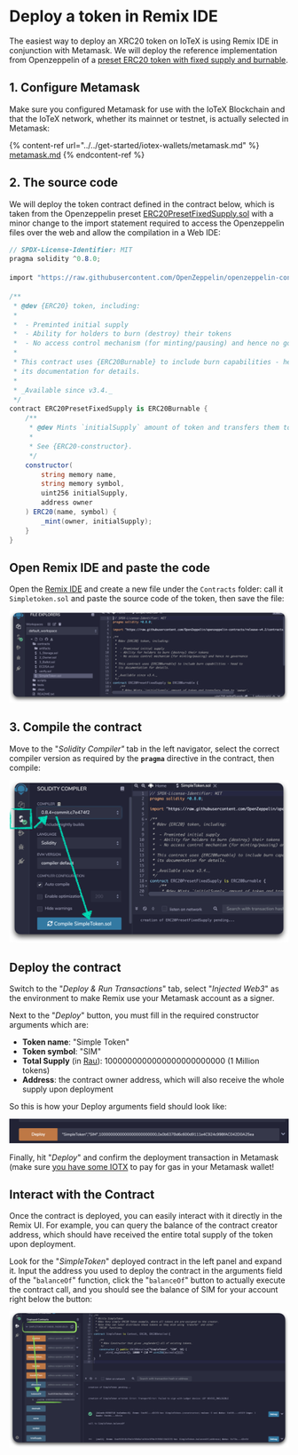 # Deploy a token in Remix IDE

The easiest way to deploy an XRC20 token on IoTeX is using Remix IDE in conjunction with Metamask. We will deploy the reference implementation from Openzeppelin of a [preset ERC20 token with fixed supply and burnable](https://github.com/OpenZeppelin/openzeppelin-contracts/blob/release-v4.2/contracts/token/ERC20/presets/ERC20PresetMinterPauser.sol).&#x20;

## 1. Configure Metamask

Make sure you configured Metamask for use with the IoTeX Blockchain and that the IoTeX network, whether its mainnet or testnet, is actually selected in Metamask:

{% content-ref url="../../get-started/iotex-wallets/metamask.md" %}
[metamask.md](../../get-started/iotex-wallets/metamask.md)
{% endcontent-ref %}

## 2. The source code

We will deploy the token contract defined in the contract below, which is taken from the Openzeppelin preset [ERC20PresetFixedSupply.sol](https://github.com/OpenZeppelin/openzeppelin-contracts/blob/release-v4.2/contracts/token/ERC20/presets/ERC20PresetFixedSupply.sol) with a minor change to the import statement required to access the Openzeppelin files over the web and allow the compilation in a Web IDE:

```csharp
// SPDX-License-Identifier: MIT
pragma solidity ^0.8.0;

import "https://raw.githubusercontent.com/OpenZeppelin/openzeppelin-contracts/release-v4.2/contracts/token/ERC20/extensions/ERC20Burnable.sol";

/**
 * @dev {ERC20} token, including:
 *
 *  - Preminted initial supply
 *  - Ability for holders to burn (destroy) their tokens
 *  - No access control mechanism (for minting/pausing) and hence no governance
 *
 * This contract uses {ERC20Burnable} to include burn capabilities - head to
 * its documentation for details.
 *
 * _Available since v3.4._
 */
contract ERC20PresetFixedSupply is ERC20Burnable {
    /**
     * @dev Mints `initialSupply` amount of token and transfers them to `owner`.
     *
     * See {ERC20-constructor}.
     */
    constructor(
        string memory name,
        string memory symbol,
        uint256 initialSupply,
        address owner
    ) ERC20(name, symbol) {
        _mint(owner, initialSupply);
    }
}
```

## Open Remix IDE and paste the code

Open the [Remix IDE](https://remix.ethereum.org/) and create a new file under the `Contracts` folder: call it `Simpletoken.sol` and paste the source code of the token, then save the file:

![](<../../.gitbook/assets/image (73).png>)

## 3. Compile the contract

Move to the "_Solidity Compiler"_ tab in the left navigator, select the correct compiler version as required by the **`pragma`** directive in the contract, then compile:

![](<../../.gitbook/assets/image (74).png>)

## Deploy the contract

Switch to the "_Deploy & Run Transactions_" tab, select "_Injected Web3_" as the environment to make Remix use your Metamask account as a signer.

&#x20;Next to the "_Deploy_" button, you must fill in the required constructor arguments which are:

* **Token name**: "Simple Token"
* **Token symbol**: "SIM"
* **Total Supply** (in [Rau](../../basic-concepts/iotx-token.md#iotx-fractions)): 1000000000000000000000000 (1 Million tokens)
* **Address**: the contract owner address, which will also receive the whole supply upon deployment

So this is how your Deploy arguments field should look like:

![](<../../.gitbook/assets/image (75).png>)

Finally, hit "_Deploy_" and confirm the deployment transaction in Metamask (make sure [you have some IOTX](../../get-started/iotx-faucets/) to pay for gas in your Metamask wallet!&#x20;

## Interact with the Contract

Once the contract is deployed, you can easily interact with it directly in the Remix UI. For example, you can query the balance of the contract creator address, which should have received the entire total supply of the token upon deployment.

Look for the "_SimpleToken_" deployed contract in the left panel and expand it. Input the address you used to deploy the contract in the arguments field of the "`balanceOf`" function, click the "`balanceOf`" button to actually execute the contract call, and you should see the balance of SIM for your account right below the button:

![](<../../.gitbook/assets/image (61).png>)
